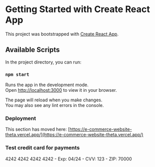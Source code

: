 # Getting Started with Create React App

This project was bootstrapped with [Create React App](https://github.com/facebook/create-react-app).

## Available Scripts

In the project directory, you can run:

### `npm start`

Runs the app in the development mode.\
Open [http://localhost:3000](http://localhost:3000) to view it in your browser.

The page will reload when you make changes.\
You may also see any lint errors in the console.

### Deployment

This section has moved here: [https://e-commerce-website-theta.vercel.app/](https://e-commerce-website-theta.vercel.app/)

### Test credit card for payments

4242 4242 4242 4242 - Exp: 04/24 - CVV: 123 - ZIP: 70000
